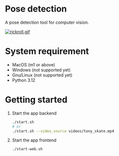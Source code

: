 # Pose detection
A pose detection tool for computer vision.

[![rickroll.gif](https://i.postimg.cc/QM22zj9W/rickroll.gif)](https://postimg.cc/GBjg8wjc)

# System requirement
- MacOS (m1 or above)
- Windows (not supported yet)
- Gnu/Linux (not supported yet)
- Python 3.12

# Getting started
1. Start the app backend
    ``` bash
    ./start.sh
    # or
    ./start.sh --video_source videos/tony_skate.mp4
    ```

2. Start the app frontend
    ``` bash
    ./start-web.sh
    ```
